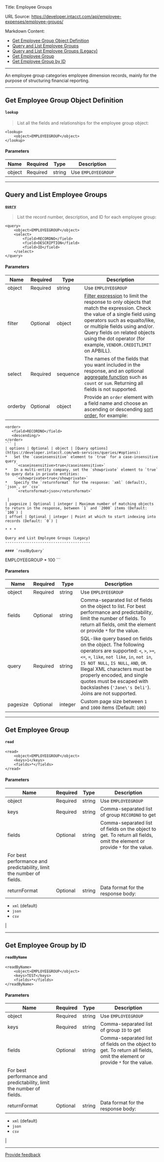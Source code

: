 Title: Employee Groups

URL Source: https://developer.intacct.com/api/employee-expenses/employee-groups/

Markdown Content:
*   [Get Employee Group Object Definition](https://developer.intacct.com/api/employee-expenses/employee-groups/#get-employee-group-object-definition)
*   [Query and List Employee Groups](https://developer.intacct.com/api/employee-expenses/employee-groups/#query-and-list-employee-groups)
*   [Query and List Employee Groups (Legacy)](https://developer.intacct.com/api/employee-expenses/employee-groups/#query-and-list-employee-groups-legacy)
*   [Get Employee Group](https://developer.intacct.com/api/employee-expenses/employee-groups/#get-employee-group)
*   [Get Employee Group by ID](https://developer.intacct.com/api/employee-expenses/employee-groups/#get-employee-group-by-id)

* * *

An employee group categories employee dimension records, mainly for the purpose of structuring financial reporting.

* * *

Get Employee Group Object Definition
------------------------------------

#### `lookup`

> List all the fields and relationships for the employee group object:

```
<lookup>
    <object>EMPLOYEEGROUP</object>
</lookup>
```

#### Parameters

| Name | Required | Type | Description |
| --- | --- | --- | --- |
| object | Required | string | Use `EMPLOYEEGROUP` |

* * *

Query and List Employee Groups
------------------------------

#### [`query`](https://developer.intacct.com/web-services/queries/)

> List the record number, description, and ID for each employee group:

```
<query>
    <object>EMPLOYEEGROUP</object>
    <select>
        <field>RECORDNO</field>
        <field>DESCRIPTION</field>
        <field>ID</field>
    </select>
</query>
```

#### Parameters

| Name | Required | Type | Description |
| --- | --- | --- | --- |
| object | Required | string | Use `EMPLOYEEGROUP` |
| filter | Optional | object | [Filter expression](https://developer.intacct.com/web-services/queries/#filter) to limit the response to only objects that match the expression. Check the value of a single field using operators such as equalto/like, or multiple fields using and/or. Query fields on related objects using the dot operator (for example, `VENDOR.CREDITLIMIT` on APBILL). |
| select | Required | sequence | The names of the fields that you want included in the response, and an optional [aggregate function](https://developer.intacct.com/web-services/queries/#aggregate-functions) such as `count` or `sum`. Returning all fields is not supported. |
| orderby | Optional | object | Provide an `order` element with a field name and choose an ascending or descending [sort order](https://developer.intacct.com/web-services/queries/#order-by), for example:  
```
<order>  
   <field>RECORDNO</field>   
   <descending/>   
</order>
``` |
| options | Optional | object | [Query options](https://developer.intacct.com/web-services/queries/#options):
*   Set the `caseinsensitive` element to `true` for a case-insensitive query  
     `<caseinsensitive>true</caseinsensitive>`
*   In a multi-entity company, set the `showprivate` element to `true` to query data in private entities:  
     `<showprivate>true</showprivate>`
*   Specify the `returnformat` for the response: `xml` (default), `json`, or `csv`  
     `<returnformat>json</returnformat>`

 |
| pagesize | Optional | integer | Maximum number of matching objects to return in the response, between `1` and `2000` items (Default: `100`) |
| offset | Optional | integer | Point at which to start indexing into records (Default: `0`) |

* * *

Query and List Employee Groups (Legacy)
---------------------------------------

#### `readByQuery`

```
<readByQuery>
    <object>EMPLOYEEGROUP</object>
    <fields>*</fields>
    <query></query>
    <pagesize>100</pagesize>
</readByQuery>
```

#### Parameters

| Name | Required | Type | Description |
| --- | --- | --- | --- |
| object | Required | string | Use `EMPLOYEEGROUP` |
| fields | Optional | string | Comma-separated list of fields on the object to list. For best performance and predictability, limit the number of fields. To return all fields, omit the element or provide `*` for the value. |
| query | Required | string | SQL-like query based on fields on the object. The following operators are supported: `<`, `>`, `>=`, `<=`, `=`, `like`, `not like`, `in`, `not in`, `IS NOT NULL`, `IS NULL`, `AND`, `OR`. Illegal XML characters must be properly encoded, and single quotes must be escaped with backslashes (`'Jane\'s Deli'`). Joins are not supported. |
| pagesize | Optional | integer | Custom page size between `1` and `1000` items (Default: `100`) |

* * *

Get Employee Group
------------------

#### `read`

```
<read>
    <object>EMPLOYEEGROUP</object>
    <keys>1</keys>
    <fields>*</fields>
</read>
```

#### Parameters

| Name | Required | Type | Description |
| --- | --- | --- | --- |
| object | Required | string | Use `EMPLOYEEGROUP` |
| keys | Required | string | Comma-separated list of group `RECORDNO` to get |
| fields | Optional | string | Comma-separated list of fields on the object to get. To return all fields, omit the element or provide `*` for the value.  
For best performance and predictability, limit the number of fields. |
| returnFormat | Optional | string | Data format for the response body:
*   `xml` (default)
*   `json`
*   `csv`

 |

* * *

Get Employee Group by ID
------------------------

#### `readByName`

```
<readByName>
    <object>EMPLOYEEGROUP</object>
    <keys>TEST</keys>
    <fields>*</fields>
</readByName>
```

#### Parameters

| Name | Required | Type | Description |
| --- | --- | --- | --- |
| object | Required | string | Use `EMPLOYEEGROUP` |
| keys | Required | string | Comma-separated list of group `ID` to get |
| fields | Optional | string | Comma-separated list of fields on the object to get. To return all fields, omit the element or provide `*` for the value.  
For best performance and predictability, limit the number of fields. |
| returnFormat | Optional | string | Data format for the response body:
*   `xml` (default)
*   `json`
*   `csv`

 |

* * *

[Provide feedback](https://forms.office.com/Pages/ResponsePage.aspx?id=fN0yPvZBLUmho8WOsCz0-Gj_lksFLzJAg2QKkx1lkvZUMkxMVDYxSzhHQzlNTjBNR1IwOVNETDNEMiQlQCN0PWcu)

